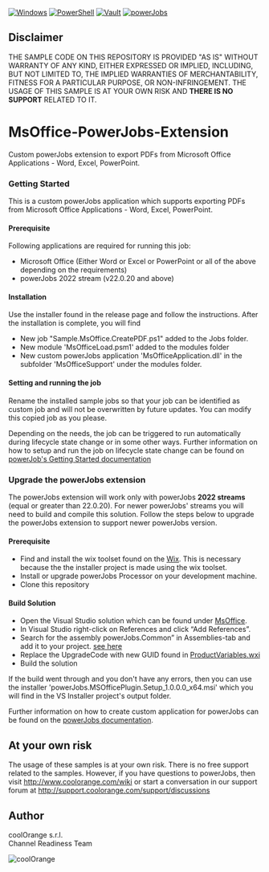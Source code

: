 [![Windows](https://img.shields.io/badge/Platform-Windows-lightgray.svg)](https://www.microsoft.com/en-us/windows/)
[![PowerShell](https://img.shields.io/badge/PowerShell-5-blue.svg)](https://microsoft.com/PowerShell/)
[![Vault](https://img.shields.io/badge/Autodesk%20Vault-2021-yellow.svg)](https://www.autodesk.com/products/vault/)
[![powerJobs](https://img.shields.io/badge/coolOrange%20powerJobs-21-orange.svg)](https://www.coolorange.com/en-eu/enhance.html#powerJobs)

## Disclaimer
THE SAMPLE CODE ON THIS REPOSITORY IS PROVIDED "AS IS" WITHOUT WARRANTY OF ANY KIND, EITHER EXPRESSED OR IMPLIED, INCLUDING, BUT NOT LIMITED TO, THE IMPLIED WARRANTIES OF MERCHANTABILITY, FITNESS FOR A PARTICULAR PURPOSE, OR NON-INFRINGEMENT.
THE USAGE OF THIS SAMPLE IS AT YOUR OWN RISK AND **THERE IS NO SUPPORT** RELATED TO IT.

# MsOffice-PowerJobs-Extension
Custom powerJobs extension to export PDFs from Microsoft Office Applications - Word, Excel, PowerPoint.
### Getting Started
This is a custom powerJobs application which supports exporting PDFs from Microsoft Office Applications - Word, Excel, PowerPoint. 
#### Prerequisite
Following applications are required for running this job:
-   Microsoft Office (Either Word or Excel or PowerPoint or all of the above depending on the requirements)
-   powerJobs 2022 stream (v22.0.20 and above)

#### Installation
Use the installer found in the release page and follow the instructions. After the installation is complete, you will find 
- New job "Sample.MsOffice.CreatePDF.ps1" added to the Jobs folder. 
- New module 'MsOfficeLoad.psm1' added to the modules folder 
- New custom powerJobs application 'MsOfficeApplication.dll' in the subfolder 'MsOfficeSupport' under the modules folder.

#### Setting and running the job
Rename the installed sample jobs so that your job can be identified as custom job and will not be overwritten by future updates. You can modify this copied job as you please.

Depending on the needs, the job can be triggered to run automatically during lifecycle state change or in some other ways.
Further information on how to setup and run the job on lifecycle state change can be found on [powerJob's Getting Started documentation](https://doc.coolorange.com/projects/coolorange-powerjobsprocessordocs/en/stable/getting_started.html#how-to-embed-the-job-in-a-status-change)

### Upgrade the powerJobs extension
The powerJobs extension will work only with powerJobs **2022 streams** (equal or greater than 22.0.20). For newer powerJobs' streams you will need to build and compile this solution. Follow the steps below to upgrade the powerJobs extension to support newer powerJobs version.
#### Prerequisite
- Find and install the wix toolset found on the [Wix](https://wixtoolset.org/). This is necessary because the the installer project is made using the wix toolset. 
- Install or upgrade powerJobs Processor on your development machine.
- Clone this repository
#### Build Solution
- Open the Visual Studio solution which can be found under [MsOffice](/MsOffice).
- In Visual Studio right-click on References and click “Add References”.
- Search for the assembly powerJobs.Common” in Assemblies-tab and add it to your project.
[see here](https://doc.coolorange.com/projects/coolorange-powerjobsprocessordocs/en/stable/_images/vs_add_reference.png)
- Replace the UpgradeCode with new GUID found in [ProductVariables.wxi](https://github.com/coolOrangeLabs/powerjobs-extensions/blob/0973f254b52c9e85c144df1a9ffe39e794c08aa0/MsOffice/Installer/Includes/ProductVariables.wxi#L3)
- Build the solution

If the build went through and you don't have any errors, then you can use the installer 'powerJobs.MSOfficePlugin.Setup_1.0.0.0_x64.msi'  which you will find in the VS Installer project's output folder.

Further information on how to create custom application for powerJobs can be found on the [powerJobs documentation](https://doc.coolorange.com/projects/coolorange-powerjobsprocessordocs/en/stable/jobprocessor/applications.html#custom-applications).

## At your own risk
The usage of these samples is at your own risk. There is no free support related to the samples. However, if you have questions to powerJobs, then visit http://www.coolorange.com/wiki or start a conversation in our support forum at http://support.coolorange.com/support/discussions

## Author
coolOrange s.r.l.  
Channel Readiness Team

![coolOrange](https://user-images.githubusercontent.com/36075173/46519882-4b518880-c87a-11e8-8dab-dffe826a9630.png)

